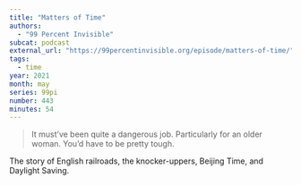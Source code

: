```yaml
---
title: "Matters of Time"
authors:
  - "99 Percent Invisible"
subcat: podcast
external_url: "https://99percentinvisible.org/episode/matters-of-time/"
tags:
  - time
year: 2021
month: may
series: 99pi
number: 443
minutes: 54
---
```


> It must’ve been quite a dangerous job. Particularly for an older woman. You’d have to be pretty tough.

The story of English railroads, the knocker-uppers, Beijing Time, and Daylight Saving.
